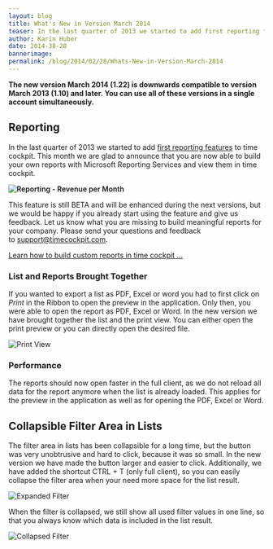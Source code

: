 ```yaml
---
layout: blog
title: What's New in Version March 2014
teaser: In the last quarter of 2013 we started to add first reporting features to time cockpit. This month we are glad to announce that you are now able to build your own reports with Microsoft Reporting Services and view them in time cockpit.
author: Karin Huber
date: 2014-38-28
bannerimage: 
permalink: /blog/2014/02/28/Whats-New-in-Version-March-2014
---
```


<p xmlns="http://www.w3.org/1999/xhtml">
  <strong>The new version March 2014 (1.22) is downwards compatible to version March 2013 (1.10) and later. You can use all of these versions in a single account simultaneously.</strong>
</p><h2 xmlns="http://www.w3.org/1999/xhtml">Reporting</h2><p xmlns="http://www.w3.org/1999/xhtml">In the last quarter of 2013 we started to add <a title="Reporting in Time Cockpit" href="http://www.timecockpit.com/blog/2013/11/27/Reporting-Preview-Improvements">first reporting features</a> to time cockpit. This month we are glad to announce that you are now able to build your own reports with Microsoft Reporting Services and view them in time cockpit.</p><p xmlns="http://www.w3.org/1999/xhtml">
  <span style="font-weight: 600;">
    <img title="Reporting - Revenue per Month" src="{{site.baseurl}}/content/images/blog/2014/02/RevenuePerMonth.png" alt="Reporting - Revenue per Month" />
  </span>
</p><p xmlns="http://www.w3.org/1999/xhtml">This feature is still BETA and will be enhanced during the next versions, but we would be happy if you already start using the feature and give us feedback. Let us know what you are missing to build meaningful reports for your company. Please send your questions and feedback to <a href="mailto:support@timecockpit.com">support@timecockpit.com</a>.</p><p class="textaligncenter" xmlns="http://www.w3.org/1999/xhtml">
  <a href="http://www.timecockpit.com/blog/2014/02/27/Building-Custom-Reports-in-Time-Cockpit" rel="Build custom reports for time cockpit" title="Build custom reports for time cockpit" class="linkButton">Learn how to build custom reports in time cockpit ...</a>
</p><h3 class="textalignleft" xmlns="http://www.w3.org/1999/xhtml">List and Reports Brought Together</h3><p xmlns="http://www.w3.org/1999/xhtml">If you wanted to export a list as PDF, Excel or word you had to first click on <em>Print</em> in the Ribbon to open the preview in the application. Only then, you were able to open the report as PDF, Excel or Word. In the new version we have brought together the list and the print view. You can either open the print preview or you can directly open the desired file.</p><p xmlns="http://www.w3.org/1999/xhtml">
  <img title="Print View" src="{{site.baseurl}}/content/images/blog/2014/02/PrintView.png" alt="Print View" />
</p><h3 class="textalignleft" xmlns="http://www.w3.org/1999/xhtml">Performance</h3><p xmlns="http://www.w3.org/1999/xhtml">The reports should now open faster in the full client, as we do not reload all data for the report anymore when the list is already loaded. This applies for the preview in the application as well as for opening the PDF, Excel or Word.</p><h2 class="textalignleft" xmlns="http://www.w3.org/1999/xhtml">Collapsible Filter Area in Lists</h2><p xmlns="http://www.w3.org/1999/xhtml">The filter area in lists has been collapsible for a long time, but the button was very unobtrusive and hard to click, because it was so small. In the new version we have made the button larger and easier to click. Additionally, we have added the shortcut CTRL + T (only full client), so you can easily collapse the filter area when your need more space for the list result.</p><p xmlns="http://www.w3.org/1999/xhtml">
  <img title="Expanded Filter" src="{{site.baseurl}}/content/images/blog/2014/02/Filter.png" alt="Expanded Filter" />
</p><p xmlns="http://www.w3.org/1999/xhtml">When the filter is collapsed, we still show all used filter values in one line, so that you always know which data is included in the list result.</p><p xmlns="http://www.w3.org/1999/xhtml">
  <img title="Collapsed Filter" src="{{site.baseurl}}/content/images/blog/2014/02/CollapsedFilter.png" alt="Collapsed Filter" />
</p>